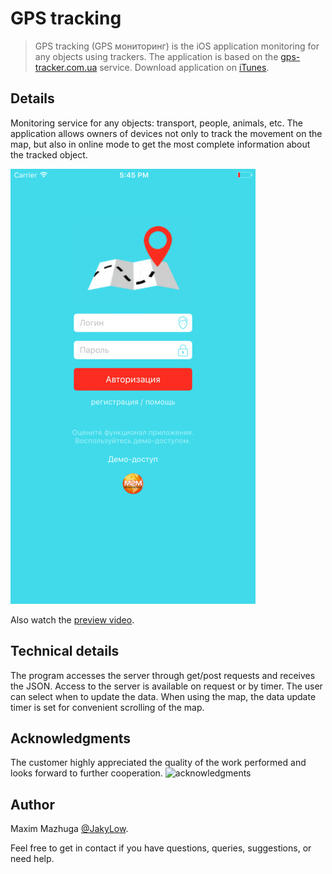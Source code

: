 # GPS tracking
> GPS tracking (GPS мониторинг) is the iOS application monitoring for any objects using trackers. The application is based on the [gps-tracker.com.ua](http://gps-tracker.com.ua) service. Download application on [iTunes](https://appsto.re/ru/xBq4jb.i).

## Details
Monitoring service for any objects: transport, people, animals, etc. The application allows owners of devices not only to track the movement on the map, but also in online mode to get the most complete information about the tracked object.

![preview](https://github.com/JakyLow/GPS/blob/master/preview.gif?raw=true)

Also watch the [preview video](https://youtu.be/Ui9Xiz563Kw).

## Technical details
The program accesses the server through get/post requests and receives the JSON. Access to the server is available on request or by timer. The user can select when to update the data. When using the map, the data update timer is set for convenient scrolling of the map.

## Acknowledgments
The customer highly appreciated the quality of the work performed and looks forward to further cooperation.
![acknowledgments](https://scontent.xx.fbcdn.net/v/t1.0-9/18835779_1568986819781144_5855514479227497650_n.jpg?oh=c6bee8cfc0b97072093ec65d37a27e6b&oe=59E2C970)

## Author
Maxim Mazhuga [@JakyLow](https://www.facebook.com/maxim.mazhuga). 

Feel free to get in contact if you have questions, queries, suggestions, or need help.
